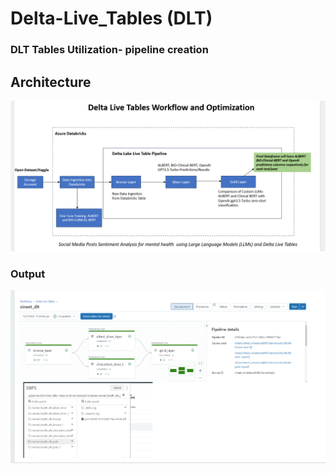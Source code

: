 # Delta-Live_Tables (DLT)
### DLT Tables Utilization- pipeline creation 



## Architecture

![Workflow](architecture_diagram.png)


### Output


![Workflow](dlt-output.png)
